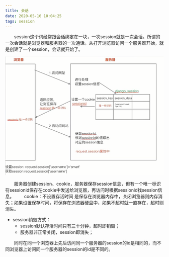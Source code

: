 ```yaml
---
title: 会话
date: 2020-05-16 10:04:25
tags: session
---
```


&ensp;&ensp;&ensp;&ensp;session这个词经常跟会话绑定在一块，一次session就是一次会话。所谓的一次会话就是浏览器和服务器的一次通话。从打开浏览器访问一个服务器开始，就是创建了一个session，会话就开始了。
<!--more-->

![funnel](/img/session.png)

&ensp;&ensp;&ensp;&ensp;服务器创建session、cookie，服务器保存session信息，但有一个唯一标识符sessionid保存在cookie中发送给浏览器，再访问时根据sessionid找session信息。
&ensp;&ensp;&ensp;&ensp;cookie：不设置存活时间 是保存在浏览器内存中，关闭浏览器则内存消失；如果设置保存时间，将保存在浏览器硬盘中，如果不超时就一直存在，超时则消失。
* session销毁方式：
    + session默认存活时间只有三十分钟，超时即销毁；
    + 服务器非正常关闭，session即消失；

&ensp;&ensp;&ensp;&ensp;同时在同一个浏览器上先后访问同一个服务器的session的id是相同的，而不同浏览器上访问同一个服务器的session的id是不同的。